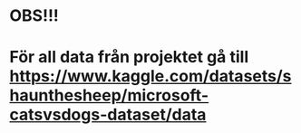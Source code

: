 # OBS!!! 
# För all data från projektet gå till                                                       https://www.kaggle.com/datasets/shaunthesheep/microsoft-catsvsdogs-dataset/data  

